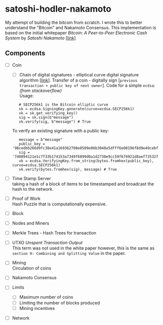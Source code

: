 # satoshi-hodler-nakamoto
My attempt of building the bitcoin from scratch. I wrote this to better understand the "Bitcoin" and Nakamoto Consensus. This implementation is based on the initial whitepaper *Bitcoin: A Peer-to-Peer Electronic Cash System* by *Satoshi Nakamoto* [[link](https://bitcoin.org/bitcoin.pdf)]

## Components
- [ ] Coin <br/>
	- [ ] Chain of digital signatures - elliptical curve digital signature algorithm [[link](https://github.com/warner/python-ecdsa)].
	 Transfer of a coin - digitally sign [`previous transaction + public key of next owner`]. 
	 Code for a simple `ecdsa`:*(from stackoverflow)* <br/>
	 Usage: <br/>
	 ```import ecdsa
		# SECP256k1 is the Bitcoin elliptic curve
		sk = ecdsa.SigningKey.generate(curve=ecdsa.SECP256k1) 
		vk = sk.get_verifying_key()
		sig = sk.sign(b"message")
		vk.verify(sig, b"message") # True
	```
	
	To verify an existing signature with a public key: <br/>
	```import ecdsa
	   message = b"message"
	   public_key = '98cedbb266d9fc38e41a169362708e0509e06b3040a5dfff6e08196f8d9e49cebfb4f4cb12aa7ac34b19f3b29a17f4e5464873f151fd699c2524e0b7843eb383'
       sig = '740894121e1c7f33b174153a7349f6899d0a1d2730e9cc59f674921d8aef73532f63edb9c5dba4877074a937448a37c5c485e0d53419297967e95e9b1bef630d'
	   vk = ecdsa.VerifyingKey.from_string(bytes.fromhex(public_key), curve=ecdsa.SECP256k1)
	   vk.verify(bytes.fromhex(sig), message) # True
	```

- [ ] Time Stamp Server <br/>
taking a hash of a block of items to be timestamped and broadcast the hash to the network.

- [ ] Proof of Work <br/>
Hash Puzzle that is computationally expensive.

- [ ] Block <br/>

- [ ] Nodes and Miners <br/>

- [ ] Merkle Trees - Hash Trees for transaction  <br/>

- [ ] UTXO *Unspent Transaction Output* <br/>
This term was not used in the white paper however, this is the same as `section 9: Combining and Splitting Value` in the paper.

- [ ] Mining <br/>
Circulation of coins 

- [ ] Nakamoto Consensus <br/>

- [ ] Limits <br/>
	- [ ] Maximum number of coins
	- [ ] Limiting the number of blocks produced
	- [ ] Mining incentives

- [ ] Network 